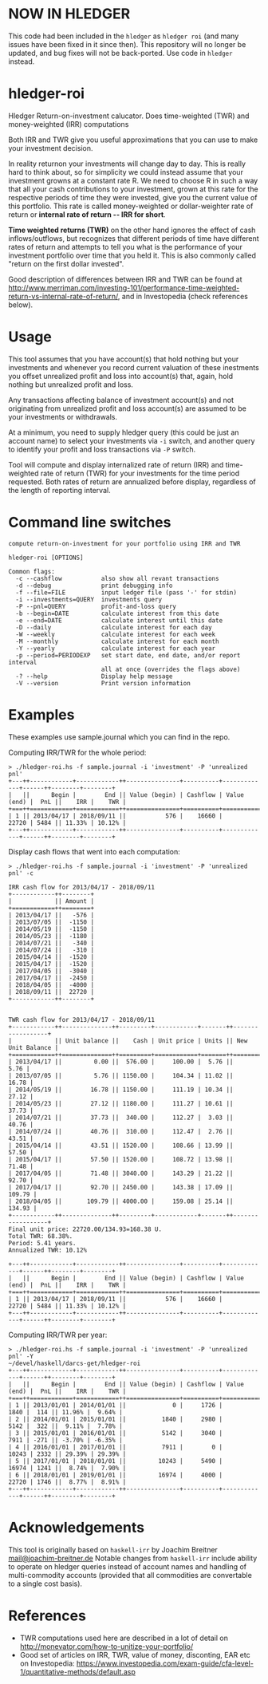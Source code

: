 # NOW IN HLEDGER

This code had been included in the `hledger` as `hledger roi` (and many issues have been fixed in it since then). This repository will no longer be updated, and bug fixes will not be back-ported. Use code in `hledger` instead.

# hledger-roi
Hledger Return-on-investment calucator. Does time-weighted (TWR) and money-weighted (IRR) computations

Both IRR and TWR give you useful approximations that you can use to make your investment decision. 

In reality returnon your investments will change day to day. This is really hard to think about, so for simplicity we could instead assume that your investment growns at a constant rate R. We need to choose R in such a way that all your cash contributions to your investment, grown at this rate for the respective periods of time they were invested, give you the current value of this portfolio. This rate is called money-weighted or dollar-weighter rate of return or **internal rate of return -- IRR for short**.

**Time weighted returns (TWR)** on the other hand ignores the effect of cash inflows/outflows, but recognizes that different periods of time have different rates of return and attempts to tell you what is the performance of your investment portfolio over time that you held it. This is also commonly called "return on the first dollar invested".

Good description of differences between IRR and TWR can be found at http://www.merriman.com/investing-101/performance-time-weighted-return-vs-internal-rate-of-return/, and in Investopedia (check references below).

# Usage
This tool assumes that you have account(s) that hold nothing but your investments and whenever you record current valuation of these inestments you offset unrealized profit and loss into account(s) that, again, hold nothing but unrealized profit and loss.

Any transactions affecting balance of investment account(s) and not originating from unrealized profit and loss account(s) are assumed to be your investments or withdrawals.

At a minimum, you need to supply hledger query (this could be just an account name) to select your investments via `-i` switch, and another query to identify your profit and loss transactions via `-P` switch.

Tool will compute and display internalized rate of return (IRR) and time-weighted rate of return (TWR) for your investments for the time period requested. Both rates of return are annualized before display, regardless of the length of reporting interval.

# Command line switches
```
compute return-on-investment for your portfolio using IRR and TWR

hledger-roi [OPTIONS]

Common flags:
  -c --cashflow           also show all revant transactions
  -d --debug              print debugging info
  -f --file=FILE          input ledger file (pass '-' for stdin)
  -i --investments=QUERY  investments query
  -P --pnl=QUERY          profit-and-loss query
  -b --begin=DATE         calculate interest from this date
  -e --end=DATE           calculate interest until this date
  -D --daily              calculate interest for each day
  -W --weekly             calculate interest for each week
  -M --monthly            calculate interest for each month
  -Y --yearly             calculate interest for each year
  -p --period=PERIODEXP   set start date, end date, and/or report interval
                          all at once (overrides the flags above)
  -? --help               Display help message
  -V --version            Print version information
```

# Examples
These examples use sample.journal which you can find in the repo.

Computing IRR/TWR for the whole period:
```
> ./hledger-roi.hs -f sample.journal -i 'investment' -P 'unrealized pnl' 
+---++------------+------------++---------------+----------+-------------+------++--------+--------+
|   ||      Begin |        End || Value (begin) | Cashflow | Value (end) |  PnL ||    IRR |    TWR |
+===++============+============++===============+==========+=============+======++========+========+
| 1 || 2013/04/17 | 2018/09/11 ||           576 |    16660 |       22720 | 5484 || 11.33% | 10.12% |
+---++------------+------------++---------------+----------+-------------+------++--------+--------+
```

Display cash flows that went into each computation:
```
> ./hledger-roi.hs -f sample.journal -i 'investment' -P 'unrealized pnl' -c

IRR cash flow for 2013/04/17 - 2018/09/11
+------------++--------+
|            || Amount |
+============++========+
| 2013/04/17 ||   -576 |
| 2013/07/05 ||  -1150 |
| 2014/05/19 ||  -1150 |
| 2014/05/23 ||  -1180 |
| 2014/07/21 ||   -340 |
| 2014/07/24 ||   -310 |
| 2015/04/14 ||  -1520 |
| 2015/04/17 ||  -1520 |
| 2017/04/05 ||  -3040 |
| 2017/04/17 ||  -2450 |
| 2018/04/05 ||  -4000 |
| 2018/09/11 ||  22720 |
+------------++--------+


TWR cash flow for 2013/04/17 - 2018/09/11
+------------++--------------++---------+------------+-------++------------------+
|            || Unit balance ||    Cash | Unit price | Units || New Unit Balance |
+============++==============++=========+============+=======++==================+
| 2013/04/17 ||         0.00 ||  576.00 |     100.00 |  5.76 ||             5.76 |
| 2013/07/05 ||         5.76 || 1150.00 |     104.34 | 11.02 ||            16.78 |
| 2014/05/19 ||        16.78 || 1150.00 |     111.19 | 10.34 ||            27.12 |
| 2014/05/23 ||        27.12 || 1180.00 |     111.27 | 10.61 ||            37.73 |
| 2014/07/21 ||        37.73 ||  340.00 |     112.27 |  3.03 ||            40.76 |
| 2014/07/24 ||        40.76 ||  310.00 |     112.47 |  2.76 ||            43.51 |
| 2015/04/14 ||        43.51 || 1520.00 |     108.66 | 13.99 ||            57.50 |
| 2015/04/17 ||        57.50 || 1520.00 |     108.72 | 13.98 ||            71.48 |
| 2017/04/05 ||        71.48 || 3040.00 |     143.29 | 21.22 ||            92.70 |
| 2017/04/17 ||        92.70 || 2450.00 |     143.38 | 17.09 ||           109.79 |
| 2018/04/05 ||       109.79 || 4000.00 |     159.08 | 25.14 ||           134.93 |
+------------++--------------++---------+------------+-------++------------------+
Final unit price: 22720.00/134.93=168.38 U.
Total TWR: 68.38%.
Period: 5.41 years.
Annualized TWR: 10.12%

+---++------------+------------++---------------+----------+-------------+------++--------+--------+
|   ||      Begin |        End || Value (begin) | Cashflow | Value (end) |  PnL ||    IRR |    TWR |
+===++============+============++===============+==========+=============+======++========+========+
| 1 || 2013/04/17 | 2018/09/11 ||           576 |    16660 |       22720 | 5484 || 11.33% | 10.12% |
+---++------------+------------++---------------+----------+-------------+------++--------+--------+
```

Computing IRR/TWR per year:
```
> ./hledger-roi.hs -f sample.journal -i 'investment' -P 'unrealized pnl' -Y                                                                                       ~/devel/haskell/darcs-get/hledger-roi
+---++------------+------------++---------------+----------+-------------+------++--------+--------+
|   ||      Begin |        End || Value (begin) | Cashflow | Value (end) |  PnL ||    IRR |    TWR |
+===++============+============++===============+==========+=============+======++========+========+
| 1 || 2013/01/01 | 2014/01/01 ||             0 |     1726 |        1840 |  114 || 11.96% |  9.64% |
| 2 || 2014/01/01 | 2015/01/01 ||          1840 |     2980 |        5142 |  322 ||  9.11% |  7.78% |
| 3 || 2015/01/01 | 2016/01/01 ||          5142 |     3040 |        7911 | -271 || -3.70% | -6.35% |
| 4 || 2016/01/01 | 2017/01/01 ||          7911 |        0 |       10243 | 2332 || 29.39% | 29.39% |
| 5 || 2017/01/01 | 2018/01/01 ||         10243 |     5490 |       16974 | 1241 ||  8.74% |  7.90% |
| 6 || 2018/01/01 | 2019/01/01 ||         16974 |     4000 |       22720 | 1746 ||  8.77% |  8.91% |
+---++------------+------------++---------------+----------+-------------+------++--------+--------+
```

# Acknowledgements
This tool is originally based on `haskell-irr` by Joachim Breitner <mail@joachim-breitner.de>
Notable changes from `haskell-irr` include ability to operate on hledger queries instead of account names and handling of multi-commodity accounts (provided that all commodities are convertable to a single cost basis).

# References
* TWR computations used here are described in a lot of detail on http://monevator.com/how-to-unitize-your-portfolio/
* Good set of articles on IRR, TWR, value of money, disconting, EAR etc on Investopedia: https://www.investopedia.com/exam-guide/cfa-level-1/quantitative-methods/default.asp
